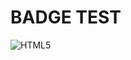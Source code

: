 # BADGE TEST
![HTML5](https://img.shields.io/badge/html5-#302683.svg?style=for-the-badge&logo=html5&logoColor=white)
